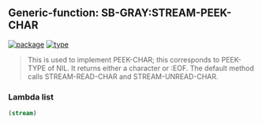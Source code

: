 ## Generic-function: SB-GRAY:STREAM-PEEK-CHAR
[![package](https://img.shields.io/badge/Package-SB--GRAY-5f9ea0.svg?style=social&colorA=999999)](../) [![type](https://img.shields.io/badge/Type-Generic--Function-5f9ea0.svg?style=social&colorA=999999)](../#generic-function) 

> This is used to implement PEEK-CHAR; this corresponds to PEEK-TYPE of NIL.
> It returns either a character or :EOF. The default method calls
> STREAM-READ-CHAR and STREAM-UNREAD-CHAR.

### Lambda list
```cl
(stream)
```
